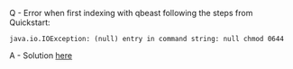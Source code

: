 Q - Error when first indexing with qbeast following the steps from Quickstart:
  ```
  java.io.IOException: (null) entry in command string: null chmod 0644
  ```
A - Solution [here](https://stackoverflow.com/questions/48010634/why-does-spark-application-fail-with-ioexception-null-entry-in-command-strin/48012285#48012285)
